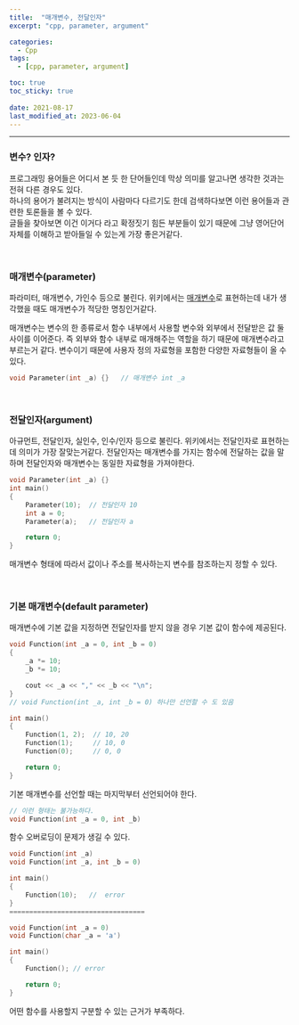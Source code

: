 ```yaml
---
title:  "매개변수, 전달인자"
excerpt: "cpp, parameter, argument"

categories:
  - Cpp
tags:
  - [cpp, parameter, argument]

toc: true
toc_sticky: true
 
date: 2021-08-17
last_modified_at: 2023-06-04
---  
```


***

### 변수? 인자?  
프로그래밍 용어들은 어디서 본 듯 한 단어들인데 막상 의미를 알고나면 생각한 것과는 전혀 다른 경우도 있다.  
하나의 용어가 불려지는 방식이 사람마다 다르기도 한데 검색하다보면 이런 용어들과 관련한 토론들을 볼 수 있다.  
글들을 찾아보면 이건 이거다 라고 확정짓기 힘든 부분들이 있기 때문에 그냥 영어단어 자체를 이해하고 받아들일 수 있는게 가장 좋은거같다.

<br/>

### 매개변수(parameter)
파라미터, 매개변수, 가인수 등으로 불린다. 위키에서는 [매개변수](https://ko.wikipedia.org/wiki/%EB%A7%A4%EA%B0%9C%EB%B3%80%EC%88%98_(%EC%BB%B4%ED%93%A8%ED%84%B0_%ED%94%84%EB%A1%9C%EA%B7%B8%EB%9E%98%EB%B0%8D)#%EB%A7%A4%EA%B0%9C%EB%B3%80%EC%88%98%EC%99%80_%EC%A0%84%EB%8B%AC%EC%9D%B8%EC%9E%90)로 표현하는데 내가 생각했을 때도 매개변수가 적당한 명칭인거같다.

매개변수는 변수의 한 종류로서 함수 내부에서 사용할 변수와 외부에서 전달받은 값 둘 사이를 이어준다. 즉 외부와 함수 내부로 매개해주는 역할을 하기 때문에 매개변수라고 부르는거 같다. 변수이기 때문에 사용자 정의 자료형을 포함한 다양한 자료형들이 올 수 있다.  

```cpp
void Parameter(int _a) {}	// 매개변수 int _a
```


<br/>

### 전달인자(argument)
아규먼트, 전달인자, 실인수, 인수/인자 등으로 불린다.  위키에서는 전달인자로 표현하는데 의미가 가장 잘맞는거같다. 전달인자는 매개변수를 가지는 함수에 전달하는 값을 말하며 전달인자와 매개변수는 동일한 자료형을 가져야한다.  

```cpp
void Parameter(int _a) {}
int main()
{
	Parameter(10);	// 전달인자 10
	int a = 0;
	Parameter(a);	// 전달인자 a

	return 0;
}
```

매개변수 형태에 따라서 값이나 주소를 복사하는지 변수를 참조하는지 정할 수 있다.

<br/>

### 기본 매개변수(default parameter)
매개변수에 기본 값을 지정하면 전달인자를 받지 않을 경우 기본 값이 함수에 제공된다.

```cpp
void Function(int _a = 0, int _b = 0)
{
	_a *= 10;
	_b *= 10;

	cout << _a << "," << _b << "\n";
}
// void Function(int _a, int _b = 0) 하나만 선언할 수 도 있음

int main()
{
	Function(1, 2);  // 10, 20
	Function(1);	 // 10, 0
	Function(0);	 // 0, 0

	return 0;
}
```

기본 매개변수를 선언할 때는 마지막부터 선언되어야 한다. 

```cpp
// 이런 형태는 불가능하다.
void Function(int _a = 0, int _b) 
```

함수 오버로딩이 문제가 생길 수 있다.
```cpp
void Function(int _a)
void Function(int _a, int _b = 0)

int main()
{
	Function(10);	//	error
}
==================================

void Function(int _a = 0)
void Function(char _a = 'a')

int main()
{
	Function();	// error

	return 0;
}
```

어떤 함수를 사용할지 구분할 수 있는 근거가 부족하다.
